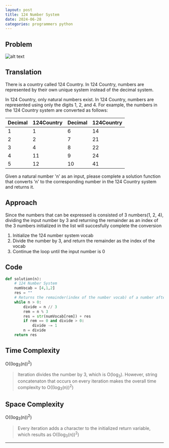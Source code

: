 ```yaml
---
layout: post
title: 124 Number System
date: 2024-06-28
categories: programmers python
---
```


## Problem
![alt text](/blog/public/img/124NumberSystem.png)

## Translation
There is a country called 124 Country. In 124 Country, numbers are represented by their own unique system instead of the decimal system.

In 124 Country, only natural numbers exist.
In 124 Country, numbers are represented using only the digits 1, 2, and 4.
For example, the numbers in the 124 Country system are converted as follows:

| Decimal | 124Country | Decimal | 124Country |
| ---------- | ---------- | ---------- | ---------- |
| 1 | 1 | 6 | 14 |
| 2 | 2 | 7 | 21 |
| 3 | 4 | 8 | 22 |
| 4 | 11 | 9 | 24 |
| 5 | 12 | 10 | 41 |

Given a natural number 'n' as an input, please complete a solution function that converts 'n' to the corresponding number in the 124 Country system and returns it.

## Approach
Since the numbers that can be expressed is consisted of 3 numbers(1, 2, 4), dividing the input number by 3 and returning the remainder as an index of the 3 numbers initialized in the list will succesfully complete the conversion
1. Initialize the 124 number system vocab
2. Divide the number by 3, and return the remainder as the index of the vocab
3. Continue the loop until the input number is 0

## Code
```python
def solution(n):
    # 124 Number System
    numVocab = [4,1,2]
    res = ""
    # Returns the remainder(index of the number vocab) of a number after dividing by 3
    while n > 0:
        divide = n // 3
        rem = n % 3
        res = str(numVocab[rem]) + res
        if rem == 0 and divide > 0:
            divide -= 1
        n = divide            
    return res
```
## Time Complexity
O((log<sub>3</sub>(n))<sup>2</sup>)
> Iteration divides the number by 3, which is O(log<sub>3</sub>). However, string concatenaton that occurs on every iteration makes the overall time complexity to O((log<sub>3</sub>(n))<sup>2</sup>) 

## Space Complexity
O((log<sub>3</sub>(n))<sup>2</sup>)
> Every iteration adds a character to the initialized return variable, which results as O((log<sub>3</sub>(n))<sup>2</sup>)

---